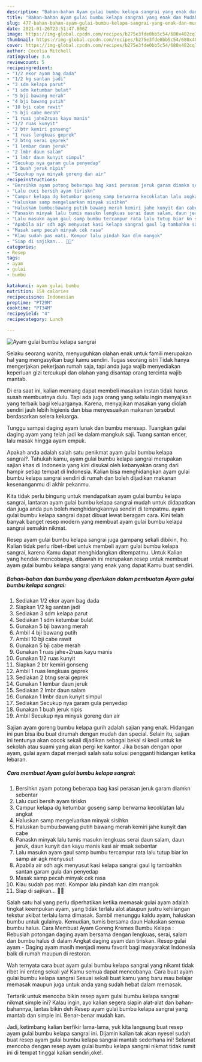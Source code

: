 ```yaml
---
description: "Bahan-bahan Ayam gulai bumbu kelapa sangrai yang enak dan Mudah Dibuat"
title: "Bahan-bahan Ayam gulai bumbu kelapa sangrai yang enak dan Mudah Dibuat"
slug: 477-bahan-bahan-ayam-gulai-bumbu-kelapa-sangrai-yang-enak-dan-mudah-dibuat
date: 2021-01-26T23:51:47.806Z
image: https://img-global.cpcdn.com/recipes/b275e3fde0bb5c54/680x482cq70/ayam-gulai-bumbu-kelapa-sangrai-foto-resep-utama.jpg
thumbnail: https://img-global.cpcdn.com/recipes/b275e3fde0bb5c54/680x482cq70/ayam-gulai-bumbu-kelapa-sangrai-foto-resep-utama.jpg
cover: https://img-global.cpcdn.com/recipes/b275e3fde0bb5c54/680x482cq70/ayam-gulai-bumbu-kelapa-sangrai-foto-resep-utama.jpg
author: Cecelia Mitchell
ratingvalue: 3.6
reviewcount: 5
recipeingredient:
- "1/2 ekor ayam bag dada"
- "1/2 kg santan jadi"
- "3 sdm kelapa parut"
- "1 sdm ketumbar bulat"
- "5 bji bawang merah"
- "4 bji bawang putih"
- "10 bji cabe rawit"
- "5 bji cabe merah"
- "1 ruas jahe2ruas kayu manis"
- "1/2 ruas kunyit"
- "2 btr kemiri gonseng"
- "1 ruas lengkuas geprek"
- "2 btng serai geprek"
- "1 lembar daun jeruk"
- "2 lmbr daun salam"
- "1 lmbr daun kunyit simpul"
- "Secukup nya garam gula penyedap"
- "1 buah jeruk nipis"
- "Secukup nya minyak goreng dan air"
recipeinstructions:
- "Bersihkn ayam potong beberapa bag kasi perasan jeruk garam diamkn sebentar"
- "Lalu cuci bersih ayam tiriskn"
- "Campur kelapa dg ketumbar goseng samp berwarna kecoklatan lalu angkat"
- "Haluskan samp mengeluarkan minyak sisihkn"
- "Haluskan bumbu:bawang putih bawang merah kemiri jahe kunyit dan cabe"
- "Panaskn minyak lalu tumis masukn lengkuas serai daun salam, daun jeruk, daun kunyit dan kayu manis kasi air msak sebentar"
- "Lalu masukn ayam gaul samp bumbu tercampur rata lalu tutup biar kn samp air agk menyusut"
- "Apabila air sdh agk menyusut kasi kelapa sangrai gaul lg tambahkn santan garam gula dan penyedap"
- "Masak samp pecah minyak cek rasa"
- "Klau sudah pas mati. Kompor lalu pindah kan dlm mangok"
- "Siap di sajikan... 🤗😘"
categories:
- Resep
tags:
- ayam
- gulai
- bumbu

katakunci: ayam gulai bumbu 
nutrition: 159 calories
recipecuisine: Indonesian
preptime: "PT29M"
cooktime: "PT34M"
recipeyield: "4"
recipecategory: Lunch

---
```



![Ayam gulai bumbu kelapa sangrai](https://img-global.cpcdn.com/recipes/b275e3fde0bb5c54/680x482cq70/ayam-gulai-bumbu-kelapa-sangrai-foto-resep-utama.jpg)

Selaku seorang wanita, menyuguhkan olahan enak untuk famili merupakan hal yang mengasyikan bagi kamu sendiri. Tugas seorang istri Tidak hanya mengerjakan pekerjaan rumah saja, tapi anda juga wajib menyediakan keperluan gizi tercukupi dan olahan yang disantap orang tercinta wajib mantab.

Di era  saat ini, kalian memang dapat membeli masakan instan tidak harus susah membuatnya dulu. Tapi ada juga orang yang selalu ingin menyajikan yang terbaik bagi keluarganya. Karena, menyajikan masakan yang diolah sendiri jauh lebih higienis dan bisa menyesuaikan makanan tersebut berdasarkan selera keluarga. 

Tunggu sampai daging ayam lunak dan bumbu meresap. Tuangkan gulai daging ayam yang telah jadi ke dalam mangkuk saji. Tuang santan encer, lalu masak hingga ayam empuk.

Apakah anda adalah salah satu penikmat ayam gulai bumbu kelapa sangrai?. Tahukah kamu, ayam gulai bumbu kelapa sangrai merupakan sajian khas di Indonesia yang kini disukai oleh kebanyakan orang dari hampir setiap tempat di Indonesia. Kalian bisa menghidangkan ayam gulai bumbu kelapa sangrai sendiri di rumah dan boleh dijadikan makanan kesenanganmu di akhir pekanmu.

Kita tidak perlu bingung untuk mendapatkan ayam gulai bumbu kelapa sangrai, lantaran ayam gulai bumbu kelapa sangrai mudah untuk didapatkan dan juga anda pun boleh menghidangkannya sendiri di tempatmu. ayam gulai bumbu kelapa sangrai dapat dibuat lewat beragam cara. Kini telah banyak banget resep modern yang membuat ayam gulai bumbu kelapa sangrai semakin nikmat.

Resep ayam gulai bumbu kelapa sangrai juga gampang sekali dibikin, lho. Kalian tidak perlu ribet-ribet untuk membeli ayam gulai bumbu kelapa sangrai, karena Kamu dapat menghidangkan ditempatmu. Untuk Kalian yang hendak mencobanya, dibawah ini merupakan resep untuk membuat ayam gulai bumbu kelapa sangrai yang enak yang dapat Kamu buat sendiri.

<!--inarticleads1-->

##### Bahan-bahan dan bumbu yang diperlukan dalam pembuatan Ayam gulai bumbu kelapa sangrai:

1. Sediakan 1/2 ekor ayam bag dada
1. Siapkan 1/2 kg santan jadi
1. Sediakan 3 sdm kelapa parut
1. Sediakan 1 sdm ketumbar bulat
1. Gunakan 5 bji bawang merah
1. Ambil 4 bji bawang putih
1. Ambil 10 bji cabe rawit
1. Gunakan 5 bji cabe merah
1. Gunakan 1 ruas jahe+2ruas kayu manis
1. Gunakan 1/2 ruas kunyit
1. Siapkan 2 btr kemiri gonseng
1. Ambil 1 ruas lengkuas geprek
1. Sediakan 2 btng serai geprek
1. Gunakan 1 lembar daun jeruk
1. Sediakan 2 lmbr daun salam
1. Gunakan 1 lmbr daun kunyit simpul
1. Sediakan Secukup nya garam gula penyedap
1. Gunakan 1 buah jeruk nipis
1. Ambil Secukup nya minyak goreng dan air


Sajian ayam goreng bumbu kelapa gurih adalah sajian yang enak. Hidangan ini pun bisa ibu buat dirumah dengan mudah dan special. Selain itu, sajian ini tentunya akan cocok sekali dijadikan sebagai bekal si kecil untuk ke sekolah atau suami yang akan pergi ke kantor. Jika bosan dengan opor ayam, gulai ayam dapat menjadi salah satu solusi pengganti hidangan ketika lebaran. 

<!--inarticleads2-->

##### Cara membuat Ayam gulai bumbu kelapa sangrai:

1. Bersihkn ayam potong beberapa bag kasi perasan jeruk garam diamkn sebentar
1. Lalu cuci bersih ayam tiriskn
1. Campur kelapa dg ketumbar goseng samp berwarna kecoklatan lalu angkat
1. Haluskan samp mengeluarkan minyak sisihkn
1. Haluskan bumbu:bawang putih bawang merah kemiri jahe kunyit dan cabe
1. Panaskn minyak lalu tumis masukn lengkuas serai daun salam, daun jeruk, daun kunyit dan kayu manis kasi air msak sebentar
1. Lalu masukn ayam gaul samp bumbu tercampur rata lalu tutup biar kn samp air agk menyusut
1. Apabila air sdh agk menyusut kasi kelapa sangrai gaul lg tambahkn santan garam gula dan penyedap
1. Masak samp pecah minyak cek rasa
1. Klau sudah pas mati. Kompor lalu pindah kan dlm mangok
1. Siap di sajikan... 🤗😘


Salah satu hal yang perlu diperhatikan ketika memasak gulai ayam adalah tingkat keempukan ayam, yang tidak terlalu alot ataupun justru kehilangan tekstur akibat terlalu lama dimasak. Sambil menunggu kaldu ayam, haluskan bumbu untuk gulainya. Kemudian, tumis bersama daun Haluskan semua bumbu halus. Cara Membuat Ayam Goreng Kremes Bumbu Kelapa : Rebuslah potongan daging ayam bersama dengan lengkuas, serai, salam dan bumbu halus di dalam Angkat daging ayam dan tiriskan. Resep gulai ayam - Daging ayam masih menjadi menu favorit bagi masyarakat Indonesia baik di rumah maupun di restoran. 

Wah ternyata cara buat ayam gulai bumbu kelapa sangrai yang nikamt tidak ribet ini enteng sekali ya! Kamu semua dapat mencobanya. Cara buat ayam gulai bumbu kelapa sangrai Sesuai sekali buat kamu yang baru mau belajar memasak maupun juga untuk anda yang sudah hebat dalam memasak.

Tertarik untuk mencoba bikin resep ayam gulai bumbu kelapa sangrai nikmat simple ini? Kalau ingin, ayo kalian segera siapin alat-alat dan bahan-bahannya, lantas bikin deh Resep ayam gulai bumbu kelapa sangrai yang mantab dan simple ini. Benar-benar mudah kan. 

Jadi, ketimbang kalian berfikir lama-lama, yuk kita langsung buat resep ayam gulai bumbu kelapa sangrai ini. Dijamin kalian tak akan nyesel sudah buat resep ayam gulai bumbu kelapa sangrai mantab sederhana ini! Selamat mencoba dengan resep ayam gulai bumbu kelapa sangrai nikmat tidak rumit ini di tempat tinggal kalian sendiri,oke!.

